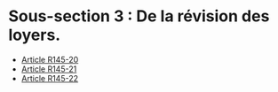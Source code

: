 # Sous-section 3 : De la révision des loyers.

- [Article R145-20](article-r145-20.md)
- [Article R145-21](article-r145-21.md)
- [Article R145-22](article-r145-22.md)
